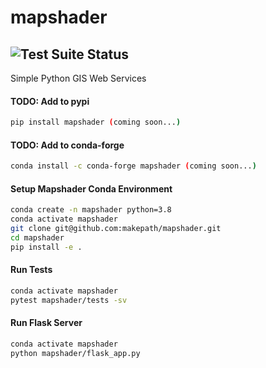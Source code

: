 # mapshader
![Test Suite Status](https://github.com/makepath/mapshader/workflows/Python%20Test%20Suite/badge.svg)
--------

Simple Python GIS Web Services

#### TODO: Add to pypi
```bash
pip install mapshader (coming soon...)
```

#### TODO: Add to conda-forge
```bash
conda install -c conda-forge mapshader (coming soon...)
```

#### Setup Mapshader Conda Environment
```bash
conda create -n mapshader python=3.8
conda activate mapshader
git clone git@github.com:makepath/mapshader.git
cd mapshader
pip install -e .
```

#### Run Tests
```bash
conda activate mapshader
pytest mapshader/tests -sv
```

#### Run Flask Server
```bash
conda activate mapshader
python mapshader/flask_app.py
```
